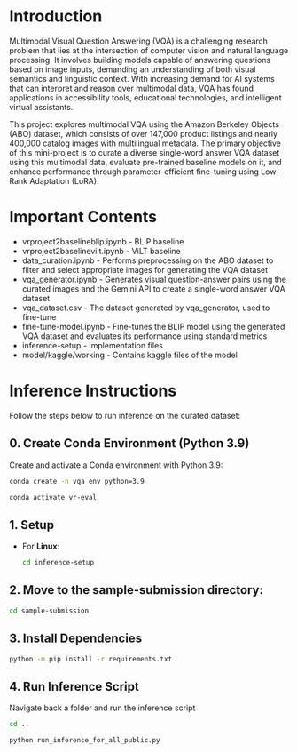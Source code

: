 # Introduction
Multimodal Visual Question Answering (VQA) is a challenging research problem that lies at the intersection of computer vision and natural language processing. It involves building models capable of answering questions based on image inputs, demanding an understanding of both visual semantics and linguistic context. With increasing demand for AI systems that can interpret and reason over multimodal data, VQA has found applications in accessibility tools, educational technologies, and intelligent virtual assistants.

This project explores multimodal VQA using the Amazon Berkeley Objects (ABO) dataset, which consists of over 147,000 product listings and nearly 400,000 catalog images with multilingual metadata. The primary objective of this mini-project is to curate a diverse single-word answer VQA dataset using this multimodal data, evaluate pre-trained baseline models on it, and enhance performance through parameter-efficient fine-tuning using Low-Rank Adaptation (LoRA). 
# Important Contents
- vrproject2baselineblip.ipynb - BLIP baseline
- vrproject2baselinevilt.ipynb - ViLT baseline
- data_curation.ipynb - Performs preprocessing on the ABO dataset to filter and select appropriate images for generating the VQA dataset
- vqa_generator.ipynb - Generates visual question-answer pairs using the curated images and the Gemini API to create a single-word answer VQA dataset
- vqa_dataset.csv - The dataset generated by vqa_generator, used to fine-tune
- fine-tune-model.ipynb - Fine-tunes the BLIP model using the generated VQA dataset and evaluates its performance using standard metrics
- inference-setup - Implementation files
- model/kaggle/working - Contains kaggle files of the model
# Inference Instructions

Follow the steps below to run inference on the curated dataset:
## 0. Create Conda Environment (Python 3.9)
Create and activate a Conda environment with Python 3.9:
```bash
conda create -n vqa_env python=3.9
```
```bash
conda activate vr-eval
```

## 1. Setup


- For **Linux**:
  ```bash
  cd inference-setup
  ```
## 2. Move to the sample-submission directory:
  ```bash
  cd sample-submission
  ```

## 3. Install Dependencies
```bash
python -m pip install -r requirements.txt
```

## 4. Run Inference Script
Navigate back a folder and run the inference script
``` bash
cd ..
```
```bash
python run_inference_for_all_public.py
```

